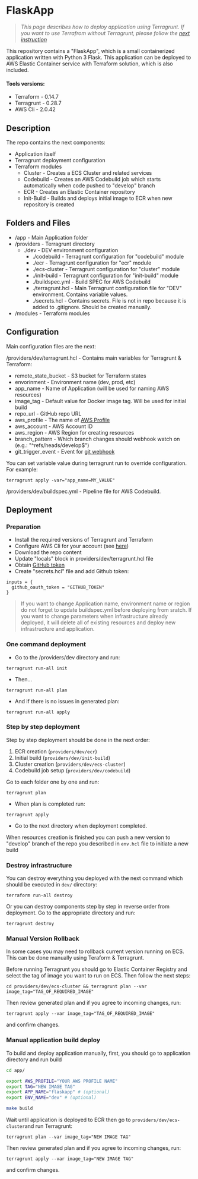 # FlaskApp

> *This page describes how to deploy application using Terragrunt. If you want to use Terrafrom without Terragrunt, please follow the [next instruction](./clean_terraform)*

This repository contains a "FlaskApp", which is a small containerized application written with Python 3 Flask. This application can be deployed to AWS Elastic Container service with Terraform solution, which is also included. 

#### Tools versions:
- Terraform - 0.14.7
- Terragrunt - 0.28.7
- AWS Cli - 2.0.42

## Description

The repo contains the next components:
- Application itself
- Terragrunt deployment configuration
- Terraform modules
	- Cluster - Creates a ECS Cluster and related services
	- Codebuild - Creates an AWS Codebuild job which starts automatically when code pushed to "develop" branch
	- ECR - Creates an Elastic Container repository
	- Init-Build - Builds and deploys initial image to ECR when new repository is created

## Folders and Files

- /app - Main Application folder
- /providers - Terragrunt directory
    - ./dev - DEV environment configuration
        - ./codebuild - Terragrunt configuration for "codebuild" module
	    - ./ecr - Terragrunt configuration for "ecr" module
	    - ./ecs-cluster - Terragrunt configuration for "cluster" module
	    - ./init-build - Terragrunt configuration for "init-build" module
	    - ./buildspec.yml - Build SPEC for AWS Codebuild
	    - ./terragrunt.hcl - Main Terragrunt configuration file for "DEV" environment. Contains variable values.
	    - ./secrets.hcl - Contains secrets. File is not in repo because it is added to .gitignore. Should be created manually.
- /modules - Terraform modules

## Configuration

Main configuration files are the next:

/providers/dev/terragrunt.hcl - Contains main variables for Terragrunt & Terraform:
- remote_state_bucket - S3 bucket for Terraform states
- envorinment - Environment name (dev, prod, etc)
- app_name - Name of Application (will be used for naming AWS resources)
- image_tag - Default value for Docker image tag. Will be used for initial build
- repo_url - GitHub repo URL
- aws_profile - The name of [AWS Profile](https://docs.aws.amazon.com/cli/latest/userguide/cli-configure-profiles.html)
- aws_account - AWS Account ID
- aws_region - AWS Region for creating resources
- branch_pattern - Which branch changes should webhook watch on (e.g.: "^refs/heads/develop$")
- git_trigger_event - Event for [git webhook](https://docs.aws.amazon.com/codebuild/latest/APIReference/API_WebhookFilter.html) 

You can set variable value during terragrunt run to override configuration. For example:

```
terragrunt apply -var="app_name=MY_VALUE"
```

/providers/dev/buildspec.yml - Pipeline file for AWS Codebuild. 

## Deployment

### Preparation

 - Install the required versions of Terragrunt and Terraform 
 - Configure AWS Cli for your account (see [here](https://docs.aws.amazon.com/cli/latest/userguide/cli-configure-files.html))
 - Download the repo content
 - Update "locals" block in providers/dev/terragrunt.hcl file
 - Obtain [GitHub token](https://docs.github.com/en/github/authenticating-to-github/creating-a-personal-access-token)
 - Create "secrets.hcl" file and add Github token:

```
inputs = {
  github_oauth_token = "GITHUB_TOKEN"
}
```

> If you want to change Application name, environment name or region do not forget to update buildspec.yml before deploying from sratch. If you want to change parameters when infrastructure already deployed, it will delete all of existing resources and deploy new infrastructure and application.

### One command deployment

 - Go to the /providers/dev directory and run:

```
terragrunt run-all init
```

- Then...

```
terragrunt run-all plan
```

- And if there is no issues in generated plan:

```
terragrunt run-all apply
```

### Step by step deployment

Step by step deployment should be done in the next order:

1. ECR creation (`providers/dev/ecr`)
2. Initial build (`providers/dev/init-build`)
3. Cluster creation (`providers/dev/ecs-cluster`)
4. Codebuild job setup (`providers/dev/codebuild`)

Go to each folder one by one and run:

```
terragrunt plan
```

- When plan is completed run:

```
terragrunt apply
```

- Go to the next directory when deployment completed. 

When resources creation is finished you can push a new version to "develop" branch of the repo you described in `env.hcl` file to initiate a new build 

### Destroy infrastructure

You can destroy everything you deployed with the next command which should be executed in `dev/` directory:

```
terraform run-all destroy
```

Or you can destroy components step by step in reverse order from deployment. Go to the appropriate directory and run:

```
terragrunt destroy
```

### Manual Version Rollback

In some cases you may need to rollback current version running on ECS. This can be done manually using Teraform & Terragrunt. 

Before running Terragrunt you should go to Elastic Container Registry and select the tag of image you want to run on ECS. Then follow the next steps:

```
cd providers/dev/ecs-cluster && terragrunt plan --var image_tag="TAG_OF_REQUIRED_IMAGE"
```

Then review generated plan and if you agree to incoming changes, run:

``` 
terragrunt apply --var image_tag="TAG_OF_REQUIRED_IMAGE"
```

and confirm changes.

### Manual application build deploy

To build and deploy application manually, first, you should go to application directory and run build

``` bash
cd app/

export AWS_PROFILE="YOUR AWS PROFILE NAME"
export TAG="NEW IMAGE TAG"
export APP_NAME="flaskapp" # (optional)
export ENV_NAME="dev" # (optional)

make build 
```

Wait until application is deployed to ECR then go to `providers/dev/ecs-cluster`and run Terragrunt:

```
terragrunt plan --var image_tag="NEW IMAGE TAG"
```

Then review generated plan and if you agree to incoming changes, run:

``` 
terragrunt apply --var image_tag="NEW IMAGE TAG"
```

and confirm changes.

